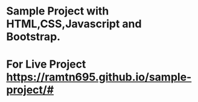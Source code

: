 # Sample Project with HTML,CSS,Javascript and Bootstrap.
# For Live Project  https://ramtn695.github.io/sample-project/#
